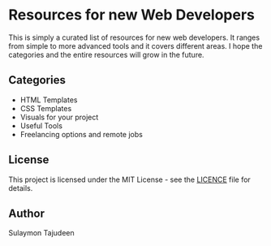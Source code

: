 # Resources for new Web Developers

This is simply a curated list of resources for new web developers. It ranges from simple to more advanced tools and it covers different areas. I hope the categories and the entire resources will grow in the future.

## Categories

- HTML Templates
- CSS Templates
- Visuals for your project
- Useful Tools
- Freelancing options and remote jobs

## License

This project is licensed under the MIT License - see the [LICENCE](./LICENCE) file for details.

## Author

Sulaymon Tajudeen
